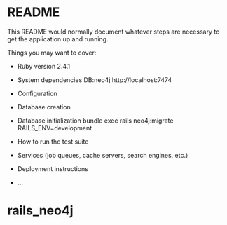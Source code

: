 # README

This README would normally document whatever steps are necessary to get the
application up and running.

Things you may want to cover:

* Ruby version
 2.4.1
* System dependencies
  DB:neo4j http://localhost:7474
  
* Configuration
  
* Database creation

* Database initialization
  bundle exec rails neo4j:migrate RAILS_ENV=development
* How to run the test suite

* Services (job queues, cache servers, search engines, etc.)

* Deployment instructions

* ...
# rails_neo4j
